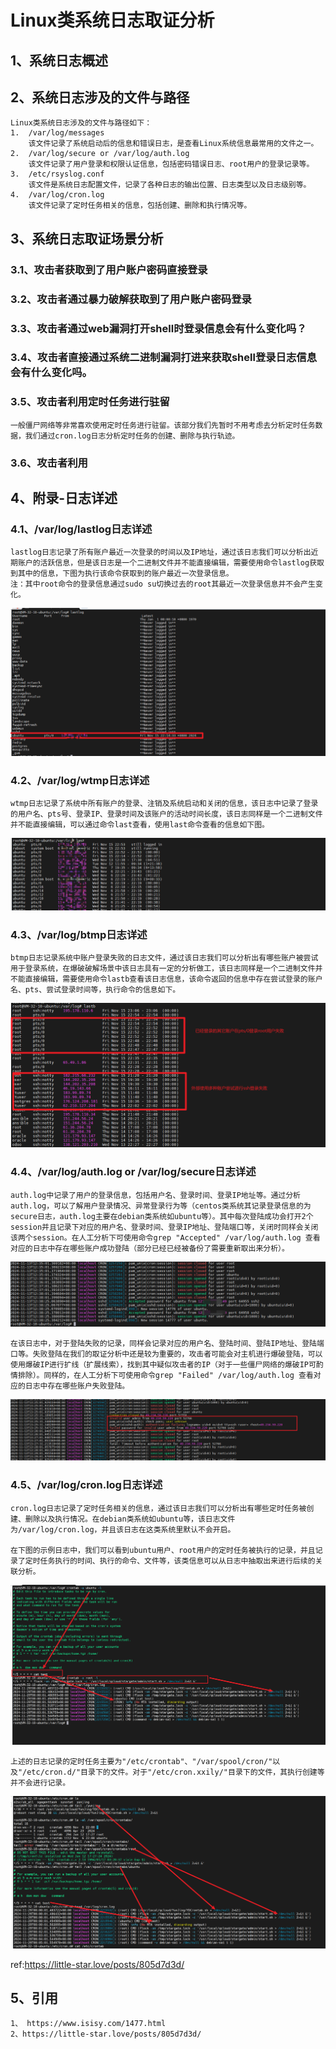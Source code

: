 # Linux类系统日志取证分析

## 1、系统日志概述

## 2、系统日志涉及的文件与路径
    Linux类系统日志涉及的文件与路径如下：
    1.  /var/log/messages
        该文件记录了系统启动后的信息和错误日志，是查看Linux系统信息最常用的文件之一。
    2.  /var/log/secure or /var/log/auth.log
        该文件记录了用户登录和权限认证信息，包括密码错误日志、root用户的登录记录等。
    3.  /etc/rsyslog.conf
        该文件是系统日志配置文件，记录了各种日志的输出位置、日志类型以及日志级别等。
    4.  /var/log/cron.log
        该文件记录了定时任务相关的信息，包括创建、删除和执行情况等。

## 3、系统日志取证场景分析

### 3.1、攻击者获取到了用户账户密码直接登录

### 3.2、攻击者通过暴力破解获取到了用户账户密码登录

### 3.3、攻击者通过web漏洞打开shell时登录信息会有什么变化吗？

### 3.4、攻击者直接通过系统二进制漏洞打进来获取shell登录日志信息会有什么变化吗。

### 3.5、攻击者利用定时任务进行驻留
    一般僵尸网络等非常喜欢使用定时任务进行驻留。该部分我们先暂时不用考虑去分析定时任务数据，我们通过cron.log日志分析定时任务的创建、删除与执行轨迹。

### 3.6、攻击者利用


## 4、附录-日志详述

### 4.1、/var/log/lastlog日志详述
    lastlog日志记录了所有账户最近一次登录的时间以及IP地址，通过该日志我们可以分析出近期账户的活跃信息，但是该日志是一个二进制文件并不能直接编辑，需要使用命令lastlog获取到其中的信息，下图为执行该命令获取到的账户最近一次登录信息。
    注：其中root命令的登录信息通过sudo su切换过去的root其最近一次登录信息并不会产生变化。
![日志图片](./imgs/linux-forensic-syslog-lastlog1.png)

### 4.2、/var/log/wtmp日志详述
    wtmp日志记录了系统中所有账户的登录、注销及系统启动和关闭的信息，该日志中记录了登录的用户名、pts号、登录IP、登录时间及该账户的活动时间长度，该日志同样是一个二进制文件并不能直接编辑，可以通过命令last查看，使用last命令查看的信息如下图。
![日志图片](./imgs/linux-forensic-syslog-wtmp1.png)

### 4.3、/var/log/btmp日志详述
    btmp日志记录系统中账户登录失败的日志文件，通过该日志我们可以分析出有哪些账户被尝试用于登录系统，在爆破破解场景中该日志具有一定的分析做工，该日志同样是一个二进制文件并不能直接编辑，需要使用命令lastb查看该日志信息，该命令返回的信息中存在尝试登录的账户名、pts、尝试登录时间等，执行命令的信息如下。
![日志图片](./imgs/linux-forensic-syslog-btmp1.png)

### 4.4、/var/log/auth.log or /var/log/secure日志详述
    auth.log中记录了用户的登录信息，包括用户名、登录时间、登录IP地址等。通过分析auth.log，可以了解用户登录情况、异常登录行为等（centos类系统其记录登录信息的为secure日志，auth.log主要在debian类系统如ubuntu等）。其中每次登陆成功会打开2个session并且记录下对应的用户名、登录时间、登录IP地址、登陆端口等，关闭时同样会关闭该两个session。在人工分析下可使用命令grep "Accepted" /var/log/auth.log 查看对应的日志中存在哪些账户成功登陆（部分已经已经被备份了需要重新取出来分析）。
![日志图片](./imgs/linux-forensic-syslog-authlog1.png)

    在该日志中，对于登陆失败的记录，同样会记录对应的用户名、登陆时间、登陆IP地址、登陆端口等。失败登陆在我们的取证分析中还是较为重要的，攻击者可能会对主机进行爆破登陆，可以使用爆破IP进行扩线（扩展线索），找到其中疑似攻击者的IP（对于一些僵尸网络的爆破IP可酌情排除）。同样的，在人工分析下可使用命令grep "Failed" /var/log/auth.log 查看对应的日志中存在哪些账户失败登陆。
![日志图片](./imgs/linux-forensic-syslog-authlog2.png)

### 4.5、/var/log/cron.log日志详述
    cron.log日志记录了定时任务相关的信息，通过该日志我们可以分析出有哪些定时任务被创建、删除以及执行情况。在debian类系统如ubuntu等，该日志文件为/var/log/cron.log，并且该日志在这类系统里默认不会开启。

    在下图的示例日志中，我们可以看到ubuntu用户、root用户的定时任务被执行的记录，并且记录了定时任务执行的时间、执行的命令、文件等，该类信息可以从日志中抽取出来进行后续的关联分析。
![日志图片](./imgs/linux-forensic-syslog-cron.png)

    上述的日志记录的定时任务主要为"/etc/crontab"、"/var/spool/cron/"以及"/etc/cron.d/"目录下的文件。对于"/etc/cron.xxily/"目录下的文件，其执行创建等并不会进行记录。
![日志图片](./imgs/linux-forensic-syslog-cron1.png)

ref:https://little-star.love/posts/805d7d3d/

## 5、引用
    1、 https://www.isisy.com/1477.html
    2、https://little-star.love/posts/805d7d3d/